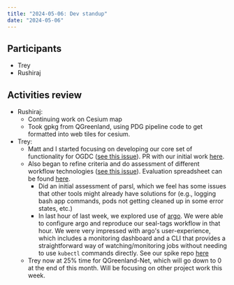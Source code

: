 ```yaml
---
title: "2024-05-06: Dev standup"
date: "2024-05-06"
---
```


## Participants

* Trey
* Rushiraj


## Activities review

* Rushiraj:
    * Continuing work on Cesium map
    * Took gpkg from QGreenland, using PDG pipeline code to get formatted into
      web tiles for cesium.
* Trey:
    * Matt and I started focusing on developing our core set of functionality
      for OGDC ([see this
      issue](https://github.com/QGreenland-Net/qgreenland-net.github.io/issues/40)). PR
      with our initial work
      [here](https://github.com/QGreenland-Net/qgreenland-net.github.io/pull/39).
    * Also began to refine criteria and do assessment of different workflow
      technologies ([see this
      issue](https://github.com/QGreenland-Net/.github/issues/26)). Evaluation
      spreadsheet can be found
      [here](https://docs.google.com/spreadsheets/d/1f8CgOu1wXnaoAfEODrCkxNfY-Xq_as1AJPrPVK74lM0/edit#gid=0).
        * Did an initial assessment of parsl, which we feel has some issues that
          other tools might already have solutions for (e.g., logging bash app
          commands, pods not getting cleaned up in some error states, etc.)
        * In last hour of last week, we explored use of
          [argo](https://argo-workflows.readthedocs.io/en/latest/). We were able
          to configure argo and reproduce our seal-tags workflow in that hour.
          We were very impressed with argo's user-experience, which includes a
          monitoring dashboard and a CLI that provides a straightforward way of
          watching/monitoring jobs without needing to use `kubectl` commands
          directly. See our spike repo
          [here](https://github.com/QGreenland-Net/argo-spike)
    * Trey now at 25% time for QGreenland-Net, which will go down to 0 at the
      end of this month. Will be focusing on other project work this week.
